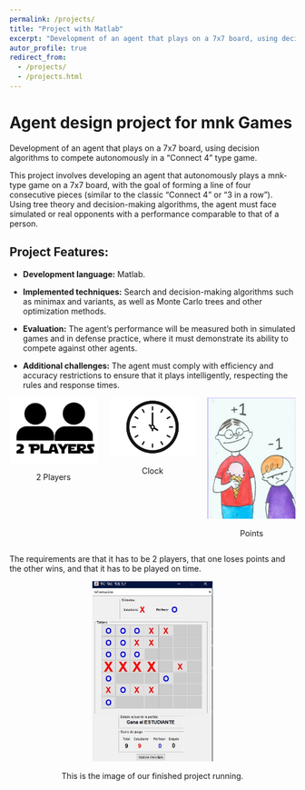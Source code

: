 ```yaml
---
permalink: /projects/
title: "Project with Matlab"
excerpt: "Development of an agent that plays on a 7x7 board, using decision algorithms to compete autonomously in a “Connect 4” type game. <br/><img src='/images/Mate_portada'>"
autor_profile: true
redirect_from:
  - /projects/
  - /projects.html
---
```



# **Agent design project for mnk Games**

Development of an agent that plays on a 7x7 board, using decision algorithms to compete autonomously in a “Connect 4” type game.


This project involves developing an agent that autonomously plays a mnk-type game on a 7x7 board, with the goal of forming a line of four consecutive pieces (similar to the classic “Connect 4” or “3 in a row”). Using tree theory and decision-making algorithms, the agent must face simulated or real opponents with a performance comparable to that of a person.



## **Project Features:**


- **Development language:** Matlab.

- **Implemented techniques:** Search and decision-making algorithms such as minimax and variants, as well as Monte Carlo trees and other optimization methods.

- **Evaluation:** The agent’s performance will be measured both in simulated games and in defense practice, where it must demonstrate its ability to compete against other agents.

- **Additional challenges:** The agent must comply with efficiency and accuracy restrictions to ensure that it plays intelligently, respecting the rules and response times.



<div style="display: flex; gap: 20px;">
  <div style="flex: 1; text-align: center;">
    <img src="/images/Mat_2players.jpg" alt="2 Players" style="width: 100%; max-width: 200px;">
    <p>2 Players</p>
  </div>
  <div style="flex: 1; text-align: center;">
    <img src="/images/Mat_time.jpg" alt="Clock" style="width: 100%; max-width: 200px;">
    <p>Clock</p>
  </div>
  <div style="flex: 1; text-align: center;">
    <img src="/images/Mat_Unopierde.jpg" alt="Points" style="width: 100%; max-width: 200px;">
    <p>Points</p>
  </div>
</div>

The requirements are that it has to be 2 players, that one loses points and the other wins, and that it has to be played on time.


<figure style="text-align: center;">
  <img src="/images/proyect_mnk.jpg" alt="This is the image of our finished project running." style="width: 50%; max-width: 400px;">
  <p>This is the image of our finished project running.</p>
</figure>

